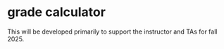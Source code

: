 # grade calculator


This will be developed primarily to support the instructor and TAs for fall 2025. 
